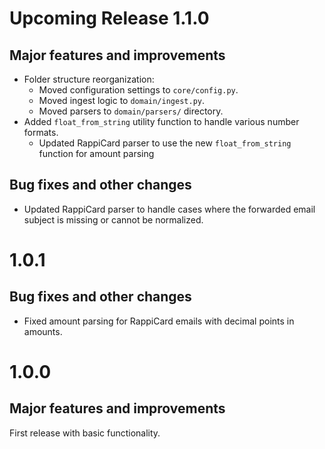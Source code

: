 # Upcoming Release 1.1.0
## Major features and improvements
* Folder structure reorganization:
  * Moved configuration settings to `core/config.py`.
  * Moved ingest logic to `domain/ingest.py`.
  * Moved parsers to `domain/parsers/` directory.
* Added `float_from_string` utility function to handle various number formats.
  * Updated RappiCard parser to use the new `float_from_string` function for amount parsing

## Bug fixes and other changes
* Updated RappiCard parser to handle cases where the forwarded email subject is missing or cannot be normalized.

# 1.0.1
## Bug fixes and other changes
* Fixed amount parsing for RappiCard emails with decimal points in amounts.

# 1.0.0
## Major features and improvements
First release with basic functionality.
